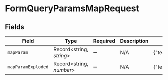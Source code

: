 # FormQueryParamsMapRequest


## Fields

| Field                             | Type                              | Required                          | Description                       | Example                           |
| --------------------------------- | --------------------------------- | --------------------------------- | --------------------------------- | --------------------------------- |
| `mapParam`                        | Record<string, *string*>          | :heavy_minus_sign:                | N/A                               | {"test":"value","test2":"value2"} |
| `mapParamExploded`                | Record<string, *number*>          | :heavy_minus_sign:                | N/A                               | {"test":1,"test2":2}              |
